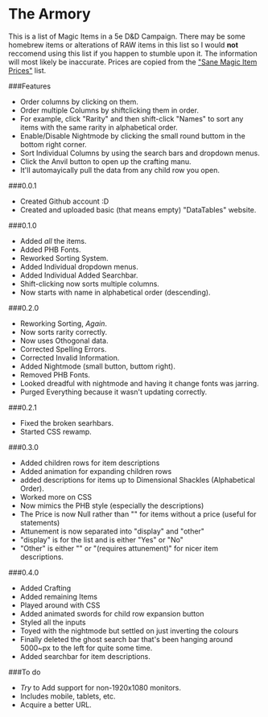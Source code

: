 # The Armory

This is a list of Magic Items in a 5e D&D Campaign. There may be some homebrew items or alterations of RAW items in this list so I would **not** reccomend using this list if you happen to stumble upon it.  The information will most likely be inaccurate.
Prices are copied from the ["Sane Magic Item Prices"](http://www.giantitp.com/forums/showthread.php?424243-Sane-Magic-Item-Prices) list.


###Features
* Order columns by clicking on them.
* Order multiple Columns by shiftclicking them in order.
 * For example, click "Rarity" and then shift-click "Names" to sort any items with the same rarity in alphabetical order.
* Enable/Disable Nightmode by clicking the small round buttom in the bottom right corner.
* Sort Individual Columns by using the search bars and dropdown menus.
* Click the Anvil button to open up the crafting manu. 
 * It'll automayically pull the data from any child row you open.


###0.0.1
* Created Github account :D
* Created and uploaded basic (that means empty) "DataTables" website.

###0.1.0
* Added *all* the items.
* Added PHB Fonts.
* Reworked Sorting System.
 * Added Individual dropdown menus.
 * Added Individual Added Searchbar.
 * Shift-clicking now sorts multiple columns.
 * Now starts with name in alphabetical order (descending).
 
###0.2.0
* Reworking Sorting, *Again*.
 * Now sorts rarity correctly.
 * Now uses Othogonal data.
* Corrected Spelling Errors.
* Corrected Invalid Information.
* Added Nightmode (small button, buttom right).
* Removed PHB Fonts.
 * Looked dreadful with nightmode and having it change fonts was jarring.
* Purged Everything because it wasn't updating correctly.

###0.2.1
* Fixed the broken searhbars.
* Started CSS rewamp.

###0.3.0
* Added children rows for item descriptions
* Added animation for expanding children rows
* added descriptions for items up to Dimensional Shackles (Alphabetical Order).
* Worked more on CSS
 * Now mimics the PHB style (especially the descriptions)
* The Price is now Null rather than "" for items without a price (useful for statements)
* Attunement is now separated into "display" and "other"
 * "display" is for the list and is either "Yes" or "No"
 * "Other" is either "" or "(requires attunement)" for nicer item descriptions. 

###0.4.0
* Added Crafting
* Added remaining Items
* Played around with CSS
 * Added animated swords for child row expansion button
 * Styled all the inputs
 * Toyed with the nightmode but settled on just inverting the colours
* Finally deleted the ghost search bar that's been hanging around 5000~px to the left for quite some time.
* Added searchbar for item descriptions.


###To do
* *Try* to Add support for non-1920x1080 monitors.
 * Includes mobile, tablets, etc.
* Acquire a better URL.
